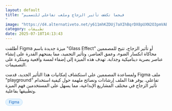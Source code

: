 ```yaml
---
layout: default
title: "فيجما تكشف تأثير الزجاج وملعب تفاعلي للتصميم
"
image: "https://d4.alternativeto.net/y611mhKZDUj7aXIhBqrDX8pUXN2O3pmVABRopSqKjns/rs:fill:1520:760:0/g:ce:0:0/YWJzOi8vZGlzdC9jb250ZW50LzE3NTI4NDgwMjM2MTcucG5n.png"
category: تطبيقات
date: 2025-07-18T14:13:43
---
```


أطلقت Figma ميزة جديدة باسم "Glass Effect" أو تأثير الزجاج، تتيح للمصممين محاكاة انكسار الضوء، وعمق العناصر، وتأثير التجميد، مما يمنحهم القدرة على إنشاء عناصر بصرية ديناميكية وجذابة. تهدف هذه الميزة إلى إضفاء لمسة واقعية ومبتكرة على التصميمات.

ولمساعدة المصممين على استكشاف إمكانيات هذا التأثير الجديد، قدمت Figma ملف "playground" تفاعلي. يوفر هذا الملف إرشادات ونصائح ملهمة حول كيفية استخدام تأثير الزجاج في مختلف المشاريع الإبداعية، مما يسهل على المستخدمين فهم الميزة وتطبيقها بفاعلية.

<div style="margin-top:2px; margin-bottom:2px;"><a href="https://bidjadraft.github.io/?query=Figma" style="background:#e3f2fd; color:#1565c0; font-size:80%; border-radius:12px; padding:3px 10px; margin:2px 4px 2px 0; display:inline-block; border:1px solid #bbdefb; text-decoration:none;">Figma</a></div><br><br>
